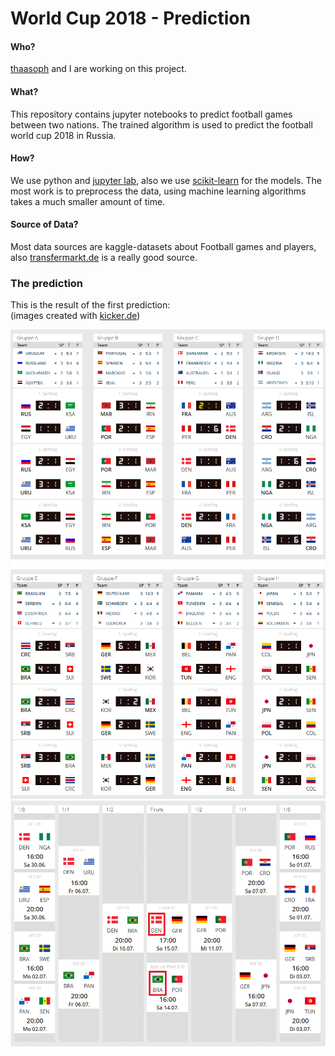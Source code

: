 # World Cup 2018 - Prediction

#### Who?

[thaasoph](https://github.com/thaasoph) and I are working on this project. 

#### What?

This repository contains jupyter notebooks to predict football games between two nations. The trained algorithm is used to predict the football world cup 2018 in Russia.

#### How?

We use python and [jupyter lab](https://github.com/jupyterlab/jupyterlab), also we use [scikit-learn](http://scikit-learn.org/stable/index.html) for the models. The most work is to preprocess the data, using machine learning algorithms takes a much smaller amount of time.

#### Source of Data?

Most data sources are kaggle-datasets about Football games and players, also [transfermarkt.de](https://www.transfermarkt.de/) is a really good source.

### The prediction

This is the result of the first prediction: <br>
(images created with [kicker.de](http://www.kicker.de/news/fussball/wm/spiele/weltmeisterschaft/2018/1/turnierrechner.html))

![1](https://github.com/KingMus/world-cup-2018-prediction/blob/master/outputs/first_prediction/WM_AI_1.PNG)
![2](https://github.com/KingMus/world-cup-2018-prediction/blob/master/outputs/first_prediction/WM_AI_2.PNG)
![3](https://github.com/KingMus/world-cup-2018-prediction/blob/master/outputs/first_prediction/WM_AI_3.PNG)
